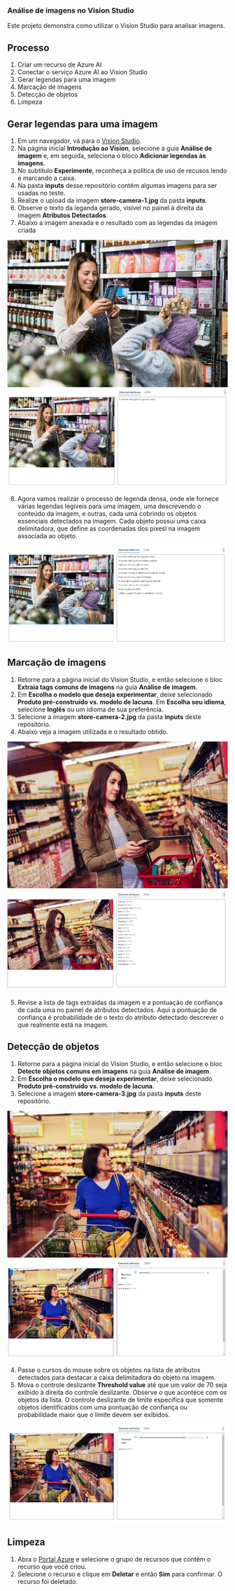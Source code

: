 ### Análise de imagens no Vision Studio

Este projeto demonstra como utilizar o Vision Studio para analisar imagens. 

## Processo 

1. Criar um recurso de Azure AI
2. Conectar o serviço Azure AI ao Vision Studio
3. Gerar legendas para uma imagem
4. Marcação de imagens
5. Detecção de objetos
6. Limpeza

## Gerar legendas para uma imagem

1. Em um navegador, vá para o [Vision Studio](https://portal.vision.cognitive.azure.com/?azure-portal=true).
2. Na página inicial **Introdução ao Vision**, selecione a guia **Análise de imagem** e, em seguida, seleciona o bloco **Adicionar legendas às imagens**.
3. No subtítulo **Experimente**, reconheça a política de uso de recusos lendo e marcando a caixa.
4. Na pasta **inputs** desse repositório contém algumas imagens para ser usadas no teste.
5. Realize o upload da imagem **store-camera-1.jpg** da pasta **inputs**.
6. Observe o texto da leganda gerado, visível no painel à direita da imagem **Atributos Detectados**.
7. Abaixo a imagem anexada e o resultado com as legendas da imagem criada

![store-camera-1.jpg](/inputs/store-camera-1.jpg)
![caption-image-result.png](/outputs/caption-image-result.png)

8. Agora vamos realizar o processo de legenda densa, onde ele fornece várias legendas legíveis para uma imagem, uma descrevendo o conteúdo da imagem, e outras, cada uma cobrindo os objetos essenciais detectados na imagem. Cada objeto possui uma caixa delimitadora, que define as coordenadas dos pixesl na imagem associada ao objeto.

![dense-caption-result.png](/outputs/dense-caption-result.png)

## Marcação de imagens

1. Retorne para a página inicial do Vision Studio, e então selecione o bloc **Extraia tags comuns de imagens** na guia **Análise de imagem**.
2. Em **Escolha o modelo que deseja experimentar**, deixe selecionado **Produto pré-construído vs. modelo de lacuna**. Em **Escolha seu idioma**, selecione **Inglês** ou um idioma de sua preferência.
3. Selecione a imagem **store-camera-2.jpg** da pasta **inputs** deste repositório.
4. Abaixo veja a imagem utilizada e o resultado obtido.

![store-camera-2.jpg](/inputs/store-camera-2.jpg)
![tags-from-image-result.png](/outputs/tags-from-image-result.png)

5. Revise a lista de tags extraídas da imagem e a pontuação de confiança de cada uma no painel de atributos detectados. Aqui a pontuação de confiança é probabilidade de o texto do atributo detectado descrever o que realmente está na imagem.

## Detecção de objetos

1. Retorne para a página inicial do Vision Studio, e então selecione o bloc **Detecte objetos comuns em imagens** na guia **Análise de imagem**.
2. Em **Escolha o modelo que deseja experimentar**, deixe selecionado **Produto pré-construído vs. modelo de lacuna**.
3. Selecione a imagem **store-camera-3.jpg** da pasta **inputs** deste repositório.

![store-camera-3.jpg](/inputs/store-camera-3.jpg)
![detect-object-in-images-result](/outputs/detect-object-in-images-result.png)

4. Passe o cursos do mouse sobre os objetos na lista de atributos detectados para destacar a caixa delimitadora do objeto na imagem.
5. Mova o controle deslizante **Threshold value** até que um valor de 70 seja exibido à direita do controle deslizante. Observe o que acontece com os objetos da lista. O controle deslizante de limite especifica que somente objetos identificados com uma pontuação de confiança ou probabilidade maior que o limite devem ser exibidos.

![detect-object-in-images-result2](/outputs/detect-object-in-images-result2.png)

## Limpeza

1. Abra o [Portal Azure](https://portal.azure.com/) e selecione o grupo de recursos que contém o recurso que você criou.
2. Selecione o recurso e clique em **Deletar** e então **Sim** para confirmar. O recurso foi deletado.